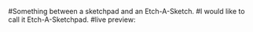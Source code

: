 #Something between a sketchpad and an Etch-A-Sketch. 
#I would like to call it Etch-A-Sketchpad.
#live preview: